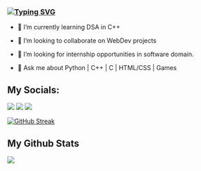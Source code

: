### [![Typing SVG](https://readme-typing-svg.demolab.com?font=Fira+Code&pause=1000&random=false&width=435&lines=Hi%2C+I'm+Sudhanshu+Patil)](https://git.io/typing-svg)

- 🌱 I’m currently learning DSA in C++

- 👯 I’m looking to collaborate on WebDev projects
  
- 🤔 I’m looking for internship opportunities in software domain.
  
- 💬 Ask me about Python | C++ | C | HTML/CSS | Games

## My Socials:
[![](https://img.shields.io/badge/linkedin-%230077B5.svg?style=for-the-badge&logo=linkedin)](https://www.linkedin.com/in/sudhpatil)
[![](https://img.shields.io/badge/Gmail-D14836?style=for-the-badge&logo=gmail&logoColor=white)](mailto:sudhanshupatil588@gmail.com)
[![](https://img.shields.io/badge/Instagram-E4405F?style=for-the-badge&logo=instagram&logoColor=white)](https://www.instagram.com/sudhanshu._.patil/)

[![GitHub Streak](https://streak-stats.demolab.com?user=Sudhanshu-Patil)](https://git.io/streak-stats)

## My Github Stats
<img src="https://github-readme-stats.vercel.app/api?username=Sudhanshu-Patil&show_icons=true"/>
